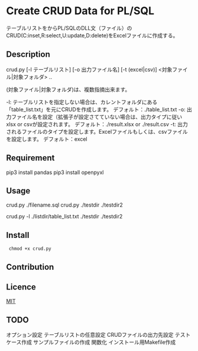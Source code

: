 Create CRUD Data for PL/SQL
====

テーブルリストをからPL/SQLのDLL文（ファイル）のCRUD(C:inset,R:select,U:update,D:delete)をExcelファイルに作成する。

## Description
crud.py [-l テーブルリスト] [-o 出力ファイル名] [-t (excel|csv)] <対象ファイル|対象フォルダ> ..

(対象ファイル|対象フォルダ)は、複数指摘出来ます。

-l:
テーブルリストを指定しない場合は、カレントフォルダにある「table_list.txt」を元にCRUDを作成します。
デフォルト：./table_list.txt
-o:
出力ファイル名を設定（拡張子が設定さてていない場合は、出力タイプに従い xlsx or csvが設定されます。
デフォルト：./result.xlsx or ./result.csv
-t:
出力されるファイルのタイプを設定します。Excelファイルもしくは、csvファイルを設定します。
デフォルト：excel

## Requirement

pip3 install pandas
pip3 install openpyxl

## Usage

crud.py ./filename.sql
crud.py ./testdir ./testdir2

crud.py -l ./listdir/table_list.txt ./testdir ./testdir2

## Install
```
 chmod +x crud.py
```

## Contribution

## Licence

[MIT](https://github.com/tcnksm/tool/blob/master/LICENCE)

## TODO
オプション設定
テーブルリストの任意設定
CRUDファイルの出力先設定
テストケース作成
サンプルファイルの作成
関数化
インストール用Makefile作成

